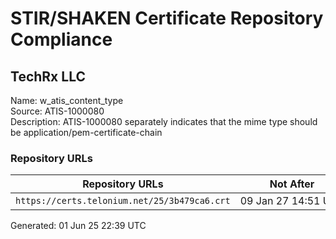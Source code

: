 # STIR/SHAKEN Certificate Repository Compliance

## TechRx LLC

Name: w_atis_content_type\
Source: ATIS-1000080\
Description: ATIS-1000080 separately indicates that the mime type should be application/pem-certificate-chain
### Repository URLs

| Repository URLs | Not After |  Problems | Link |
|-----------------|-----------|-----------|------|
| `https://certs.telonium.net/25/3b479ca6.crt` | 09&#160;Jan&#160;27&#160;14:51&#160;UTC | true | [view](../../REPOS/3923eef09c4f62ffa7ace7ad9859b81989a333d7/README.md) |


Generated: 01 Jun 25 22:39 UTC